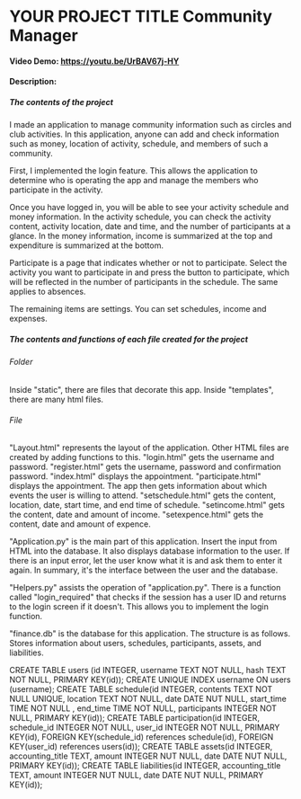 # YOUR PROJECT TITLE Community Manager
#### Video Demo:  https://youtu.be/UrBAV67j-HY
#### Description:

##### The contents of the project
I made an application to manage community information such as circles and club activities.
In this application, anyone can add and check information such as money, location of activity, schedule, and members of such a community.

First, I implemented the login feature.
This allows the application to determine who is operating the app and manage the members who participate in the activity.

Once you have logged in, you will be able to see your activity schedule and money information.
In the activity schedule, you can check the activity content, activity location, date and time, and the number of participants at a glance.
In the money information, income is summarized at the top and expenditure is summarized at the bottom.

Participate is a page that indicates whether or not to participate.
Select the activity you want to participate in and press the button to participate, which will be reflected in the number of participants in the schedule.
The same applies to absences.

The remaining items are settings. You can set schedules, income and expenses.


##### The contents and functions of each file created for the project

###### Folder
Inside "static", there are files that decorate this app.
Inside "templates", there are many html files.

###### File
"Layout.html" represents the layout of the application. Other HTML files are created by adding functions to this.
"login.html" gets the username and password.
"register.html" gets the username, password and confirmation password.
"index.html" displays the appointment.
"participate.html" displays the appointment. The app then gets information about which events the user is willing to attend.
"setschedule.html" gets the content, location, date, start time, and end time of schedule.
"setincome.html" gets the content, date and amount of income.
"setexpence.html" gets the content, date and amount of expence.

"Application.py" is the main part of this application.
Insert the input from HTML into the database.
It also displays database information to the user.
If there is an input error, let the user know what it is and ask them to enter it again.
In summary, it's the interface between the user and the database.

"Helpers.py" assists the operation of "application.py".
There is a function called "login_required" that checks if the session has a user ID and returns to the login screen if it doesn't.
This allows you to implement the login function.

"finance.db" is the database for this application.
The structure is as follows. Stores information about users, schedules, participants, assets, and liabilities.

CREATE TABLE users (id INTEGER, username TEXT NOT NULL, hash TEXT NOT NULL, PRIMARY KEY(id));
CREATE UNIQUE INDEX username ON users (username);
CREATE TABLE schedule(id INTEGER, contents TEXT NOT NULL UNIQUE, location TEXT NOT NULL, date DATE NUT NULL, start_time TIME NOT NULL , end_time TIME NOT NULL, participants INTEGER NOT NULL, PRIMARY KEY(id));
CREATE TABLE participation(id INTEGER, schedule_id INTEGER NOT NULL, user_id INTEGER NOT NULL, PRIMARY KEY(id), FOREIGN KEY(schedule_id) references schedule(id), FOREIGN KEY(user_id) references users(id));
CREATE TABLE assets(id INTEGER, accounting_title TEXT, amount INTEGER NUT NULL, date DATE NUT NULL, PRIMARY KEY(id));
CREATE TABLE liabilities(id INTEGER, accounting_title TEXT, amount INTEGER NUT NULL, date DATE NUT NULL, PRIMARY KEY(id));
